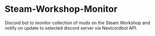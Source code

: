 # Steam-Workshop-Monitor
Discord bot to monitor collection of mods on the Steam Workshop and notify on update to selected discord server via Nextcordbot API.
